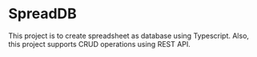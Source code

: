 # SpreadDB

This project is to create spreadsheet as database using Typescript. Also, this project supports CRUD operations using REST API.